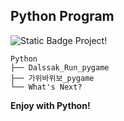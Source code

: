 ## Python Program
![Static Badge](https://img.shields.io/badge/Python-3776AB?style=flat&logo=Python&logoColor=ffffff) Project!<br>
```
Python
├── Dalssak_Run_pygame
├── 가위바위보_pygame
└── What's Next?
```
**Enjoy with Python!**
